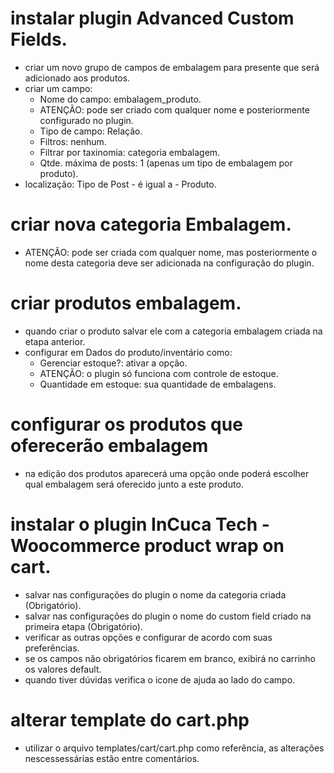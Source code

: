 # instalar plugin Advanced Custom Fields.
 - criar um novo grupo de campos de embalagem para presente que será adicionado aos produtos.
 - criar um campo:
   - Nome do campo: embalagem_produto.
    - ATENÇÃO: pode ser criado com qualquer nome e posteriormente configurado no plugin.
   - Tipo de campo: Relação.
   - Filtros: nenhum.
   - Filtrar por taxinomia: categoria embalagem.
   - Qtde. máxima de posts: 1 (apenas um tipo de embalagem por produto).
 - localização: Tipo de Post - é igual a - Produto.
# criar nova categoria Embalagem.
 - ATENÇÃO: pode ser criada com qualquer nome, mas posteriormente o nome desta categoria deve ser adicionada na configuração do plugin.
# criar produtos embalagem.
 - quando criar o produto salvar ele com a categoria embalagem criada na etapa anterior.
 - configurar em Dados do produto/inventário como:
   - Gerenciar estoque?: ativar a opção.
    - ATENÇÃO: o plugin só funciona com controle de estoque.
   - Quantidade em estoque: sua quantidade de embalagens.
# configurar os produtos que oferecerão embalagem
 - na edição dos produtos aparecerá uma opção onde poderá escolher qual embalagem será oferecido junto a este produto.
# instalar o plugin InCuca Tech - Woocommerce product wrap on cart.
 - salvar nas configurações do plugin o nome da categoria criada (Obrigatório).
 - salvar nas configurações do plugin o nome do custom field criado na primeira etapa (Obrigatório).
 - verificar as outras opções e configurar de acordo com suas preferências.
  - se os campos não obrigatórios ficarem em branco, exibirá no carrinho os valores default.
 - quando tiver dúvidas verifica o icone de ajuda ao lado do campo.
# alterar template do cart.php
 - utilizar o arquivo templates/cart/cart.php como referência, as alterações nescessessárias estão entre comentários.